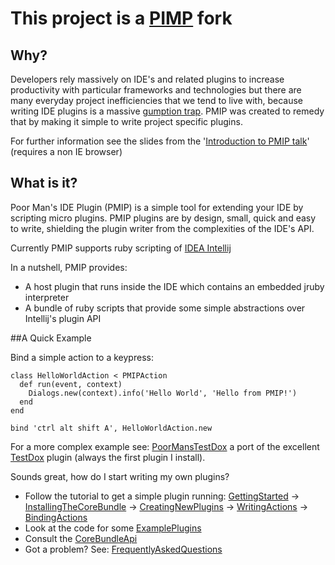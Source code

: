 # This project is a [PIMP](http://pmip.googlecode.com/) fork


## Why?

Developers rely massively on IDE's and related plugins to increase productivity with particular frameworks and technologies but there are many everyday project inefficiencies that we tend to live with, because writing IDE plugins is a massive [gumption trap](http://en.wikipedia.org/wiki/Gumption_trap). PMIP was created to remedy that by making it simple to write project specific plugins.

For further information see the slides from the '[Introduction to PMIP talk](http://pmip.googlecode.com/svn/trunk/talk/PMIP/pmip.html)' (requires a non IE browser)


## What is it?

Poor Man's IDE Plugin (PMIP) is a simple tool for extending your IDE by scripting micro plugins. PMIP plugins are by design, small, quick and easy to write, shielding the plugin writer from the complexities of the IDE's API.

Currently PMIP supports ruby scripting of [IDEA Intellij](http://www.jetbrains.com/idea/)

In a nutshell, PMIP provides:

* A host plugin that runs inside the IDE which contains an embedded jruby interpreter
* A bundle of ruby scripts that provide some simple abstractions over Intellij's plugin API 


##A Quick Example

Bind a simple action to a keypress:

	class HelloWorldAction < PMIPAction
	  def run(event, context)
		Dialogs.new(context).info('Hello World', 'Hello from PMIP!')
	  end
	end
	
	bind 'ctrl alt shift A', HelloWorldAction.new

For a more complex example see: [PoorMansTestDox](https://github.com/skie/PIMP/wiki/PoorMansTestDox) a port of the excellent [TestDox](http://plugins.intellij.net/plugin/?idea&id=96) plugin (always the first plugin I install).


Sounds great, how do I start writing my own plugins?

- Follow the tutorial to get a simple plugin running: [GettingStarted](https://github.com/skie/PIMP/wiki/GettingStarted) -> [InstallingTheCoreBundle](https://github.com/skie/PIMP/wiki/InstallingTheCoreBundle) -> [CreatingNewPlugins](https://github.com/skie/PIMP/wiki/CreatingNewPlugins) -> [WritingActions](https://github.com/skie/PIMP/wiki/WritingActions) -> [BindingActions](https://github.com/skie/PIMP/wiki/BindingActions)
- Look at the code for some [ExamplePlugins](https://github.com/skie/PIMP/wiki/ExamplePlugins)
- Consult the [CoreBundleApi](https://github.com/skie/PIMP/wiki/CoreBundleApi)
- Got a problem? See: [FrequentlyAskedQuestions](https://github.com/skie/PIMP/wiki/FrequentlyAskedQuestions)
